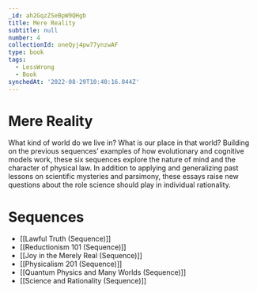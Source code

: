 ```yaml
---
_id: ah2GqzZSeBpW9QHgb
title: Mere Reality
subtitle: null
number: 4
collectionId: oneQyj4pw77ynzwAF
type: book
tags:
  - LessWrong
  - Book
synchedAt: '2022-08-29T10:40:16.044Z'
---
```


# Mere Reality

What kind of world do we live in? What is our place in that world? Building on the previous sequences’ examples of how evolutionary and cognitive models work, these six sequences explore the nature of mind and the character of physical law. In addition to applying and generalizing past lessons on scientific mysteries and parsimony, these essays raise new questions about the role science should play in individual rationality.

# Sequences

- [[Lawful Truth (Sequence)]]
- [[Reductionism 101 (Sequence)]]
- [[Joy in the Merely Real (Sequence)]]
- [[Physicalism 201 (Sequence)]]
- [[Quantum Physics and Many Worlds (Sequence)]]
- [[Science and Rationality (Sequence)]]
